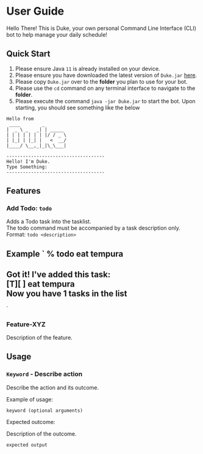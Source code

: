 # User Guide

Hello There! This is Duke, your own personal Command Line Interface (CLI) bot to help manage your daily schedule!

## Quick Start

1. Please ensure Java ```11``` is already installed on your device.
2. Please ensure you have downloaded the latest version of ```Duke.jar``` [here](https://github.com/KaiserHuang88/ip).
3. Please copy ```Duke.jar``` over to the **folder** you plan to use for your bot.
4. Please use the ```cd``` command on any terminal interface to navigate to the **folder**.
5. Please execute the command `java -jar Duke.jar` to start the bot. Upon starting, you should see something like the below

```  
Hello from  
 ____        _        
|  _ \ _   _| | _____ 
| | | | | | | |/ / _ \
| |_| | |_| |   <  __/
|____/ \__,_|_|\_\___|  

------------------------------------  
Hello! I'm Duke.  
Type Something:  
------------------------------------  
```

## Features


### Add Todo: ```todo```
Adds a Todo task into the tasklist.  
The todo command must be accompanied by a task description only.  
Format: `````todo <description>`````

Example
`
% todo eat tempura  
------------------------------------  
Got it! I've added this task:   
[T][ ] eat tempura  
Now you have 1 tasks in the list  
------------------------------------  
`


### Feature-XYZ

Description of the feature.

## Usage

### `Keyword` - Describe action

Describe the action and its outcome.

Example of usage: 

`keyword (optional arguments)`

Expected outcome:

Description of the outcome.

```
expected output
```
